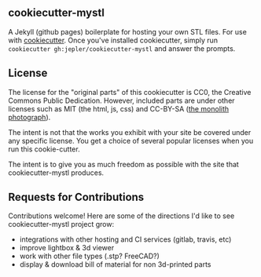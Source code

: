 ## cookiecutter-mystl

A Jekyll (github pages) boilerplate for hosting your own STL files.
For use with [cookiecutter](https://github.com/audreyr/cookiecutter).
Once you've installed cookiecutter, simply run `cookiecutter gh:jepler/cookiecutter-mystl` and answer the prompts.

## License

The license for the "original parts" of this cookiecutter is CC0, the Creative
Commons Public Dedication.  However, included parts are under other licenses
such as MIT (the html, js, css) and CC-BY-SA
([the monolith photograph](https://commons.wikimedia.org/wiki/File:HAL_2001_monolith_(color_correction).jpg)).

The intent is not that the works you exhibit with your site be covered under
any specific license.  You get a choice of several popular licenses when you
run this cookie-cutter.

The intent is to give you as much freedom as possible with the site that
cookiecutter-mystl produces.

## Requests for Contributions

Contributions welcome!  Here are some of the directions I'd like to see
cookiecutter-mystl project grow:

 - integrations with other hosting and CI services (gitlab, travis, etc)
 - improve lightbox & 3d viewer
 - work with other file types (.stp? FreeCAD?)
 - display & download bill of material for non 3d-printed parts
 
